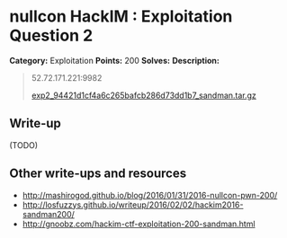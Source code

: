 # nullcon HackIM : Exploitation Question 2

**Category:** Exploitation
**Points:** 200
**Solves:**
**Description:**

> 52.72.171.221:9982
>
>
> [exp2_94421d1cf4a6c265bafcb286d73dd1b7_sandman.tar.gz](./exp2_94421d1cf4a6c265bafcb286d73dd1b7_sandman.tar.gz)


## Write-up

(TODO)

## Other write-ups and resources

* <http://mashirogod.github.io/blog/2016/01/31/2016-nullcon-pwn-200/>
* <http://losfuzzys.github.io/writeup/2016/02/02/hackim2016-sandman200/>
* <http://gnoobz.com/hackim-ctf-exploitation-200-sandman.html>
